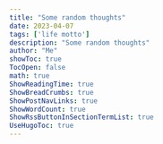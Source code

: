 ```yaml
---
title: "Some random thoughts" 
date: 2023-04-07
tags: ['life motto']
description: "Some random thoughts"
author: "Me"
showToc: true
TocOpen: false
math: true
ShowReadingTime: true
ShowBreadCrumbs: true
ShowPostNavLinks: true
ShowWordCount: true
ShowRssButtonInSectionTermList: true
UseHugoToc: true
---
```


